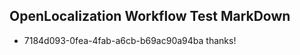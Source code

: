 ## OpenLocalization Workflow Test MarkDown
* 7184d093-0fea-4fab-a6cb-b69ac90a94ba thanks!

<!--HONumber=Jul16_HO2-->


